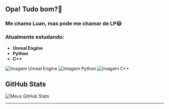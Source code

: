 ## Opa! Tudo bom?🚀
### Me chamo Luan, mas pode me chamar de LP😃

### Atualmente estudando:

- **Unreal Engine**
- **Python**
- **C++**

![Imagem Unreal Engine](URL_DA_IMAGEM_UNREAL_ENGINE)
![Imagem Python](URL_DA_IMAGEM_PYTHON)
![Imagem C++](URL_DA_IMAGEM_CPP)

## GitHub Stats

![Meus GitHub Stats](https://github-readme-stats.vercel.app/api?username=LPesposito&show_icons=true&theme=merko)

---
